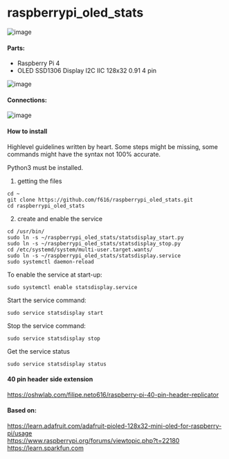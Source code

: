 # raspberrypi_oled_stats

![image](https://user-images.githubusercontent.com/3826426/129965421-e166138d-b62e-48f7-ab45-9d88600da85d.png)

#### Parts:
* Raspberry Pi 4
* OLED SSD1306 Display I2C IIC 128x32 0.91 4 pin

![image](https://user-images.githubusercontent.com/3826426/130323927-e9a21694-8eaa-49e4-a38a-4e489218c439.png)


#### Connections:
![image](https://user-images.githubusercontent.com/3826426/130324454-ccc9dd0a-bbc4-4e69-a4b6-8ef835b4b4c2.png)


#### How to install  
Highlevel guidelines written by heart. Some steps might be missing, some commands might have the syntax not 100% accurate.  

Python3 must be installed.  

1. getting the files  
```
cd ~  
git clone https://github.com/f616/raspberrypi_oled_stats.git  
cd raspberrypi_oled_stats  
```

2. create and enable the service  
```
cd /usr/bin/  
sudo ln -s ~/raspberrypi_oled_stats/statsdisplay_start.py  
sudo ln -s ~/raspberrypi_oled_stats/statsdisplay_stop.py  
cd /etc/systemd/system/multi-user.target.wants/  
sudo ln -s ~/raspberrypi_oled_stats/statsdisplay.service  
sudo systemctl daemon-reload  
```

To enable the service at start-up:  
```
sudo systemctl enable statsdisplay.service 
```

Start the service command:  
```
sudo service statsdisplay start  
```

Stop the service command:  
```
sudo service statsdisplay stop  
```

Get the service status  
```
sudo service statsdisplay status  
```


#### 40 pin header side extension  
https://oshwlab.com/filipe.neto616/raspberry-pi-40-pin-header-replicator  


#### Based on:  
https://learn.adafruit.com/adafruit-pioled-128x32-mini-oled-for-raspberry-pi/usage  
https://www.raspberrypi.org/forums/viewtopic.php?t=22180  
https://learn.sparkfun.com


